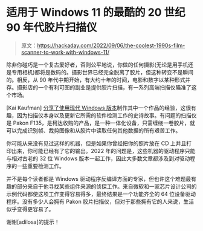 # 适用于 Windows 11 的最酷的 20 世纪 90 年代胶片扫描仪

> 原文：<https://hackaday.com/2022/09/06/the-coolest-1990s-film-scanner-to-work-with-windows-11/>

除非你碰巧是一个复古爱好者，否则公平地说，你做的任何摄影(无论是用手机还是专用相机)都将是数码的。摄影世界已经完全脱离了胶片，但这种转变不是瞬间的。相反，从 90 年代中期开始，有大约十年的时间，电影和数字以某种形式并存。摄影店的一个有利可图的副业是提供胶片扫描，有一系列高端扫描仪瞄准了这个市场。

[Kai Kaufman] [分享了使用现代 Windows 版本](https://ktkaufman03.github.io/blog/2022/09/04/pakon-reverse-engineering/)制作其中一个作品的经验，这很有趣，因为扫描仪本身以及更新它所需的软件检测工作的史诗故事。有问题的扫描仪是 Pakon F135，是柯达收购的产品，是一种一体化设备，只需缠绕一卷胶片，就可以完成识别帧、裁剪图像和从胶片中读取任何其他数据的所有艰苦工作。

你可能从来没有见过这样的机器，但是如果你曾经把你的照片放在 CD 上并且打印出来，你可能已经有了它的输出。2022 年的问题是，这些机器的驱动程序只能与相对古老的 32 位 Windows 版本一起工作，因此大多数文章都涉及到对驱动程序的一些重要检测工作。

并不是每个读者都是 Windows 驱动程序反编译方面的专家，但也许这个难题最有趣的部分来自于他寻找某些组件来源的侦探工作。来自微软和一家芯片设计公司的示例代码都使这项工作变得容易得多，最终结果是一个功能齐全的 64 位设备驱动程序。没有多少人会拥有 Pakon 胶片扫描仪，但对于那些拥有它的人来说，生活似乎变得更容易了。

谢谢[adilosa]的提示！